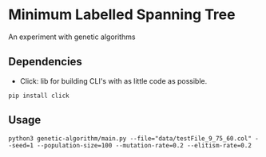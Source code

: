 # Minimum Labelled Spanning Tree
An experiment with genetic algorithms

## Dependencies
- Click: lib for building CLI's with as little code as possible.
```
pip install click
```

## Usage
```
python3 genetic-algorithm/main.py --file="data/testFile_9_75_60.col" --seed=1 --population-size=100 --mutation-rate=0.2 --elitism-rate=0.2 
```